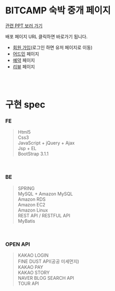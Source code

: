 # BITCAMP 숙박 중개 페이지

[관련 PPT 보러 가기](https://docs.google.com/presentation/d/1hhPwEseWwrb17LAxn_P52P8mdpbJRNxlcyZXdio_ijI/edit) 

배포 페이지 URL 클릭하면 바로가기 됩니다.

- [회원 가입](http://13.209.40.5:8080/client/)(로그인 하면 유저 페이지로 이동)
- [어드민](http://13.125.249.209:8080/adminclient/) 페이지
- [예약](http://15.164.210.154:8080/bitcamp/) 페이지
- [리뷰](http://54.180.100.232:8080/Bitcamp_Client/) 페이지



<br>

<br>



# 구현 spec

### FE

>Html5  
Css3  
JavaScript + jQuery + Ajax  
Jsp + EL  
BootStrap 3.1.1  

<br>

### BE

>SPRING  
MySQL + Amazon MySQL  
Amazon RDS  
Amazon EC2  
Amazon Linux  
REST API / RESTFUL API  
MyBatis

<Br>

### OPEN API

>KAKAO LOGIN  
FINE DUST API(공공 미세먼지)  
KAKAO PAY  
KAKAO STORY  
NAVER BLOG SEARCH API  
TOUR API



<br>

<br>

